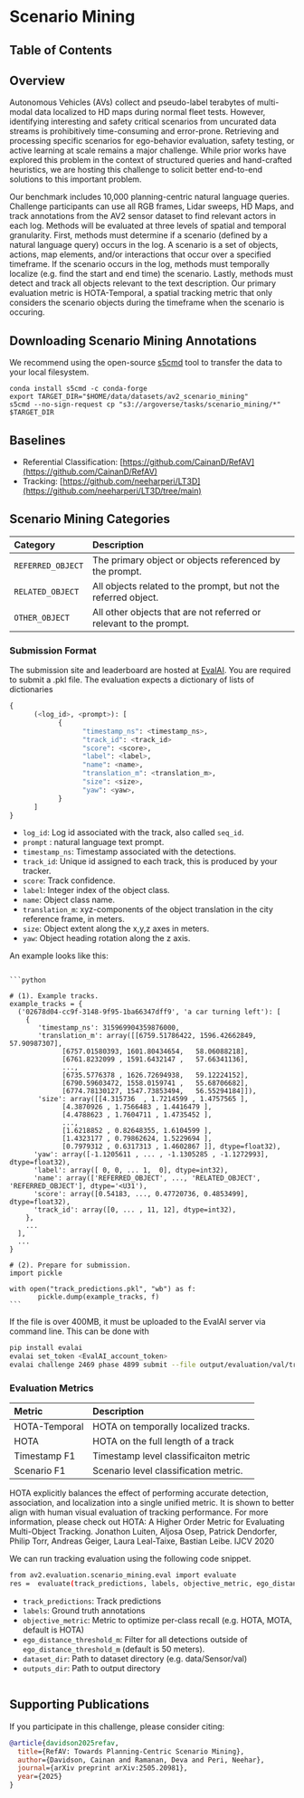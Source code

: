 # Scenario Mining

## Table of Contents

<!-- toc -->

## Overview

Autonomous Vehicles (AVs) collect and pseudo-label terabytes of multi-modal data localized to HD maps during normal fleet tests. However, identifying interesting and safety critical scenarios from uncurated data streams is prohibitively time-consuming and error-prone. Retrieving and processing specific scenarios for ego-behavior evaluation, safety testing, or active learning at scale remains a major challenge. While prior works have explored this problem in the context of structured queries and hand-crafted heuristics, we are hosting this challenge to solicit better end-to-end solutions to this important problem.

Our benchmark includes 10,000 planning-centric natural language queries. Challenge participants can use all RGB frames, Lidar sweeps, HD Maps, and track annotations from the AV2 sensor dataset to find relevant actors in each log. Methods will be evaluated at three levels of spatial and temporal granularity. First, methods must determine if a scenario (defined by a natural language query) occurs in the log. A scenario is a set of objects, actions, map elements, and/or interactions that occur over a specified timeframe. If the scenario occurs in the log, methods must temporally localize (e.g. find the start and end time) the scenario. Lastly, methods must detect and track all objects relevant to the text description. Our primary evaluation metric is HOTA-Temporal, a spatial tracking metric that only considers the scenario objects during the timeframe when the scenario is occuring.

## Downloading Scenario Mining Annotations
We recommend using the open-source [s5cmd](https://github.com/peak/s5cmd) tool to transfer the data to your local filesystem.
```
conda install s5cmd -c conda-forge
export TARGET_DIR="$HOME/data/datasets/av2_scenario_mining"
s5cmd --no-sign-request cp "s3://argoverse/tasks/scenario_mining/*" $TARGET_DIR
```

## Baselines

- Referential Classification: [https://github.com/CainanD/RefAV](https://github.com/CainanD/RefAV) 
- Tracking: [https://github.com/neeharperi/LT3D](https://github.com/neeharperi/LT3D/tree/main)

## Scenario Mining Categories

| **Category** | **Description** |
|:-----------------|:----------------|
| `REFERRED_OBJECT` | The primary object or objects referenced by the prompt. |
| `RELATED_OBJECT` | All objects related to the prompt, but not the referred object. |
| `OTHER_OBJECT` | All other objects that are not referred or relevant to the prompt. |


### Submission Format 


The submission site and leaderboard are hosted at [EvalAI](https://eval.ai/web/challenges/challenge-page/2469/overview). You are required to submit a .pkl file. The evaluation expects a dictionary of lists of dictionaries

```python
{
      (<log_id>, <prompt>): [
            {
                  "timestamp_ns": <timestamp_ns>,
                  "track_id": <track_id>
                  "score": <score>,
                  "label": <label>,
                  "name": <name>,
                  "translation_m": <translation_m>,
                  "size": <size>,
                  "yaw": <yaw>,
            }
      ]
}
```

- `log_id`: Log id associated with the track, also called `seq_id`.
- `prompt` : natural language text prompt.
- `timestamp_ns`: Timestamp associated with the detections.
- `track_id`: Unique id assigned to each track, this is produced by your tracker.
- `score`: Track confidence.
- `label`: Integer index of the object class.
- `name`: Object class name.
- `translation_m`: xyz-components of the object translation in the city reference frame, in meters.
- `size`: Object extent along the x,y,z axes in meters.
- `yaw`: Object heading rotation along the z axis.

An example looks like this:

~~~admonish example

```python

# (1). Example tracks.
example_tracks = {
  ('02678d04-cc9f-3148-9f95-1ba66347dff9', 'a car turning left'): [
    {
       'timestamp_ns': 315969904359876000,
       'translation_m': array([[6759.51786422, 1596.42662849,   57.90987307],
             [6757.01580393, 1601.80434654,   58.06088218],
             [6761.8232099 , 1591.6432147 ,   57.66341136],
             ...,
             [6735.5776378 , 1626.72694938,   59.12224152],
             [6790.59603472, 1558.0159741 ,   55.68706682],
             [6774.78130127, 1547.73853494,   56.55294184]]),
       'size': array([[4.315736  , 1.7214599 , 1.4757565 ],
             [4.3870926 , 1.7566483 , 1.4416479 ],
             [4.4788623 , 1.7604711 , 1.4735452 ],
             ...,
             [1.6218852 , 0.82648355, 1.6104599 ],
             [1.4323177 , 0.79862624, 1.5229694 ],
             [0.7979312 , 0.6317313 , 1.4602867 ]], dtype=float32),
      'yaw': array([-1.1205611 , ... , -1.1305285 , -1.1272993], dtype=float32),
      'label': array([ 0, 0, ... 1,  0], dtype=int32),
      'name': array(['REFERRED_OBJECT', ..., 'RELATED_OBJECT', 'REFERRED_OBJECT'], dtype='<U31'),
      'score': array([0.54183, ..., 0.47720736, 0.4853499], dtype=float32),
      'track_id': array([0, ... , 11, 12], dtype=int32),
    },
    ...
  ],
  ...
}

# (2). Prepare for submission.
import pickle

with open("track_predictions.pkl", "wb") as f:
       pickle.dump(example_tracks, f)
```
~~~

If the file is over 400MB, it must be uploaded to the EvalAI server via command line. This can be done with

```bash
pip install evalai
evalai set_token <EvalAI_account_token>
evalai challenge 2469 phase 4899 submit --file output/evaluation/val/track_predictions.pkl --large
```

### Evaluation Metrics

| **Metric** | **Description** |
|:-----------|:----------------|
| $\text{HOTA-Temporal}$ | HOTA on temporally localized tracks. |
| $\text{HOTA}$ | HOTA on the full length of a track |
| $\text{Timestamp F1}$ | Timestamp level classificaiton metric |
| $\text{Scenario F1}$ | Scenario level classification metric. |

HOTA explicitly balances the effect of performing accurate detection, association, and localization into a single unified metric. It is shown to better align with human visual evaluation of tracking performance. For more information, please check out HOTA: A Higher Order Metric for Evaluating Multi-Object Tracking. Jonathon Luiten, Aljosa Osep, Patrick Dendorfer, Philip Torr, Andreas Geiger, Laura Leal-Taixe, Bastian Leibe. IJCV 2020

We can run tracking evaluation using the following code snippet. 
```bash 
from av2.evaluation.scenario_mining.eval import evaluate
res =  evaluate(track_predictions, labels, objective_metric, ego_distance_threshold_m, dataset_dir, outputs_dir)
```
- `track_predictions`: Track predictions
- `labels`: Ground truth annotations
- `objective_metric`: Metric to optimize per-class recall (e.g. HOTA, MOTA, default is HOTA)
- `ego_distance_threshold_m`: Filter for all detections outside of `ego_distance_threshold_m` (default is 50 meters).
- `dataset_dir`: Path to dataset directory (e.g. data/Sensor/val)
- `outputs_dir`: Path to output directory
```
```

## Supporting Publications

If you participate in this challenge, please consider citing:

```BibTeX 
@article{davidson2025refav,
  title={RefAV: Towards Planning-Centric Scenario Mining},
  author={Davidson, Cainan and Ramanan, Deva and Peri, Neehar},
  journal={arXiv preprint arXiv:2505.20981},
  year={2025}
}
```

 
